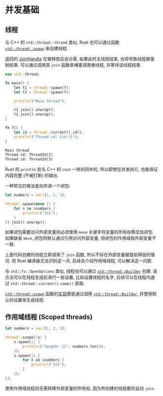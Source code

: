 # 并发基础

## 线程

与 C++ 的 `std::thread::thread` 类似, Rust 也可以通过函数 [`std::thread::spawn`] 来创建线程.

返回的 [JoinHandle] 在被释放后会分离, 如果此时主线程结束, 也将导致线程被强制结束. 可以通过调用其 `join` 函数来堵塞调用者线程, 并等待该线程结束.

```rs
use std::thread;

fn main() {
    let t1 = thread::spawn(f);
    let t2 = thread::spawn(f);

    println!("Main thread");

    t1.join().unwrap();
    t2.join().unwrap();
}

fn f() {
    let id = thread::current().id();
    println!("Thread id: {id:?}");
}
```

```txt
Main thread
Thread id: ThreadId(2)
Thread id: ThreadId(3)
```

Rust 的 `println` 宏与 C++ 的 `cout` 一样的同步的, 所以即使在并发执行, 也能保证内容完整 (不被打断) 的输出.

一种常见的做法是向传递一个闭包:

```rs
let numbers = vec![1, 2, 3];

thread::spawn(move || {
    for n in &numbers {
        println!("{n}");
    }
}).join().unwrap();
```

如果闭包需要访问外部变量则必须使用 `move` 关键字将变量的所有权移交给闭包.  
如果缺省 `move`, 闭包将默认通过引用访问外部变量, 但闭包的作用域和外部变量不一致.

上面代码创建的线程立即调用了 `join` 函数, 所以不存在外部变量被提前释放的情况. 但 Rust 编译器无法识别这一点, 后续会介绍作用域线程, 可以解决这一问题.

与 `std::fs::OpenOptions` 类似, 线程也可以通过 [`std::thread::Builder`] 创建. 该方法可以在线程生成前进行一些设置, 比如设置线程的名字, 后续可以在线程内通过 `std::thread::current().name()` 获取.

[`std::thread::spawn`] 函数的[实现](https://doc.rust-lang.org/src/std/thread/mod.rs.html#672-679)便是通过调用 [`std::thread::Builder`], 并使用默认的设置来生成线程.

## 作用域线程 (Scoped threads)

```rs
let numbers = vec![1, 2, 3];

thread::scope(|s| {
    s.spawn(|| {
        println!("length: {}", numbers.len());
    });
    s.spawn(|| {
        for n in &numbers {
            println!("{n}");
        }
    });
});
```

使用作用域线程则无需转移外部变量的所有权, 因为所创建的线程都将自动 `join`.

[`std::thread::spawn`]: https://doc.rust-lang.org/std/thread/fn.spawn.html
[JoinHandle]: https://doc.rust-lang.org/std/thread/struct.JoinHandle.html

[`std::thread::Builder`]: https://doc.rust-lang.org/std/thread/struct.Builder.html
